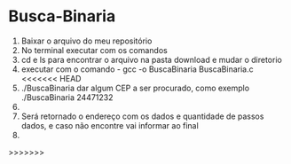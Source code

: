 # Busca-Binaria
 <ol>
  <li>Baixar o arquivo do meu repositório</li>
  <li>No terminal executar com os comandos</li>
  <li>cd e ls para encontrar o arquivo na pasta download e mudar o diretorio</li>
  <li>executar com o comando - gcc -o BuscaBinaria BuscaBinaria.c</li>
<<<<<<< HEAD
  <li>./BuscaBinaria dar algum CEP a ser procurado, como exemplo ./BuscaBinaria 24471232<li>
  <li>Será retornado o endereço com os dados e quantidade de passos dados, e caso não encontre vai informar ao final<li>
</ol>
>>>>>>> 
